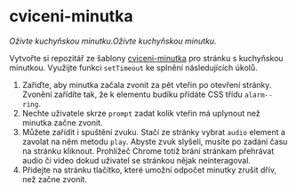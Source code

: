 # cviceni-minutka
*Oživte kuchyňskou minutku.Oživte kuchyňskou minutku.*

Vytvořte si repozitář ze šablony [cviceni-minutka](https://github.com/Czechitas-podklady-WEB/cviceni-minutka) pro stránku s kuchyňskou minutkou. Využijte funkci `setTimeout` ke splnění následujících úkolů.

1. Zařiďte, aby minutka začala zvonit za pět vteřin po otevření stránky. Zvonění zařídíte tak, že k elementu budíku přídáte CSS třídu `alarm--ring`.
2. Nechte uživatele skrze `prompt` zadat kolik vteřin má uplynout než minutka začne zvonit.
3. Můžete zařídit i spuštění zvuku. Stačí ze stránky vybrat `audio` element a zavolat na něm metodu `play`. Abyste zvuk slyšeli, musíte po zadání času na stránku kliknout. Prohlížeč Chrome totiž brání stránkam přehrávat audio či video dokud uživatel se stránkou nějak neinteragoval.
4. Přidejte na stránku tlačítko, které umožní odpočet minutky zrušit dřív, než začne zvonit.

